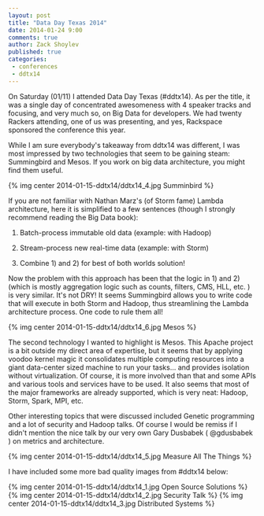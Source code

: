 ```yaml
---
layout: post
title: "Data Day Texas 2014"
date: 2014-01-24 9:00
comments: true
author: Zack Shoylev
published: true
categories:
 - conferences
 - ddtx14
---
```


On Saturday (01/11) I attended Data Day Texas (#ddtx14). As per the
title, it was a single day of concentrated awesomeness with 4 speaker tracks
and focusing, and very much so, on Big Data for developers. We had twenty
Rackers attending, one of us was presenting, and yes, Rackspace sponsored
the conference this year.

<!-- more -->

While I am sure everybody's takeaway from ddtx14 was different, I was most impressed by two technologies that seem to be gaining steam: Summingbird and Mesos. If you work on big data architecture, you might find them useful.

{% img center 2014-01-15-ddtx14/ddtx14_4.jpg Summinbird %}

If you are not familiar with Nathan Marz's (of Storm fame) Lambda architecture, here it is simplified to a few sentences (though I strongly recommend reading the Big Data book):

1. Batch-process immutable old data (example: with Hadoop)

1. Stream-process new real-time data (example: with Storm)

1. Combine 1) and 2) for best of both worlds solution!

Now the problem with this approach has been that the logic in 1) and 2) (which is mostly aggregation logic such as counts, filters, CMS, HLL, etc. ) is very similar. It's not DRY! It seems Summingbird allows you to write code that will execute in both Storm and Hadoop, thus streamlining the Lambda architecture process. One code to rule them all!

{% img center 2014-01-15-ddtx14/ddtx14_6.jpg Mesos %}

The second technology I wanted to highlight is Mesos. This Apache project is a bit outside my direct area of expertise, but it seems that by applying voodoo kernel magic it consolidates multiple computing resources into a giant data-center sized machine to run your tasks... and provides isolation without virtualization. Of course, it is more involved than that and some APIs and various tools and services have to be used. It also seems that most of the major frameworks are already supported, which is very neat: Hadoop, Storm, Spark, MPI, etc.

Other interesting topics that were discussed included Genetic programming and a lot of security and Hadoop talks. Of course I would be remiss if I didn't mention the nice talk by our very own Gary Dusbabek ( @gdusbabek ) on metrics and architecture.

{% img center 2014-01-15-ddtx14/ddtx14_5.jpg Measure All The Things %}

I have included some more bad quality images from #ddtx14 below:

{% img center 2014-01-15-ddtx14/ddtx14_1.jpg Open Source Solutions %}
{% img center 2014-01-15-ddtx14/ddtx14_2.jpg Security Talk %}
{% img center 2014-01-15-ddtx14/ddtx14_3.jpg Distributed Systems %}
